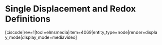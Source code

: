 <div style="float:right;margin:auto"><ebook-button title="Redox" link="https://genchem.science.psu.edu/15-3-redox-reactions"></ebook-button></div>





# Single Displacement and Redox Definitions









[ciscode|rev=1|tool=elmsmedia|item=4069|entity_type=node|render=display_mode|display_mode=mediavideo]